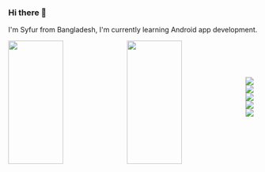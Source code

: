 ### Hi there 👋

I'm Syfur from Bangladesh, I'm currently learning Android app development.


<p>
<img align='left' width='47%' height='250px'  src="https://github-readme-stats.vercel.app/api?username=Syfur007&show_icons=true&theme=dracula" />
<img align='left' width='47%' height='250px'  src="https://github-readme-stats.vercel.app/api/top-langs/?username=Syfur007&layout=compact"/>
</p>
<br />
<br/>
<p align='center' style="margin-top:40px">
<img align='left' src='https://img.shields.io/badge/Android_Studio-3DDC84?style=for-the-badge&logo=android-studio&logoColor=white'/>
<img align='left' src='https://img.shields.io/badge/Kotlin-0095D5?&style=for-the-badge&logo=kotlin&logoColor=white'/>
<img align='left'  src='https://img.shields.io/badge/c++-%2300599C.svg?style=for-the-badge&logo=c%2B%2B&logoColor=white'/>
<img align='left'  src='https://img.shields.io/badge/html5-%23E34F26.svg?style=for-the-badge&logo=html5&logoColor=white'/>
<img align='left'  src='https://img.shields.io/badge/php-%23777BB4.svg?style=for-the-badge&logo=php&logoColor=white' />
</p>

<!--
**Syfur007/Syfur007** is a ✨ _special_ ✨ repository because its `README.md` (this file) appears on your GitHub profile.

Here are some ideas to get you started:

- 🔭 I’m currently working on ...
- 🌱 I’m currently learning ...
- 👯 I’m looking to collaborate on ...
- 🤔 I’m looking for help with ...
- 💬 Ask me about ...
- 📫 How to reach me: ...
- 😄 Pronouns: ...
- ⚡ Fun fact: ...
-->
